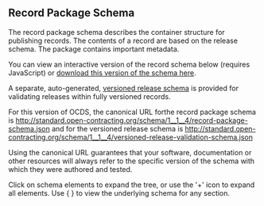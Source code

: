 ## Record Package Schema

The record package schema describes the container structure for publishing records. The contents of a record are based on the release schema. The package contains important metadata.

You can view an interactive version of the record schema below (requires JavaScript) or [download this version of the schema here](../../../../record-package-schema.json).

A separate, auto-generated, [versioned release schema](../../../../versioned-release-validation-schema.json) is provided for validating releases within fully versioned records.

For this version of OCDS, the canonical URL forthe record package schema is <http://standard.open-contracting.org/schema/1__1__4/record-package-schema.json> and for the versioned release schema is <http://standard.open-contracting.org/schema/1__1__4/versioned-release-validation-schema.json>

Using the canonical URL guarantees that your software, documentation or other resources will always refer to the specific version of the schema with which they were authored and tested.

Click on schema elements to expand the tree, or use the '+' icon to expand all elements. Use { } to view the underlying schema for any section.

<script src="../../_static/docson/widget.js" data-schema="../../record-package-schema.json"></script>

